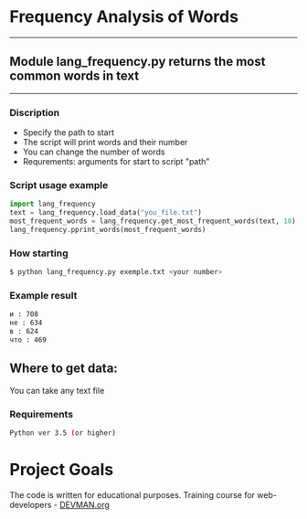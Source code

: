 # Frequency Analysis of Words
---
## Module **lang_frequency.py** returns the most common words in text
---

### Discription
+ Specify the path to start
+ The script will print words and their number
+ You can change the number of words
+ Requrements: arguments for start to script "path"

### Script usage example
```python
import lang_frequency
text = lang_frequency.load_data("you_file.txt")
most_frequent_words = lang_frequency.get_most_frequent_words(text, 10)
lang_frequency.pprint_words(most_frequent_words)
```

### How starting
```bash
$ python lang_frequency.py exemple.txt <your number>
```

### Example result
```bash
и : 708
не : 634
в : 624
что : 469
```

##  Where to get data:
You can take any text file

### Requirements
```bash
Python ver 3.5 (or higher)
```

# Project Goals

The code is written for educational purposes. Training course for web-developers - [DEVMAN.org](https://devman.org)
